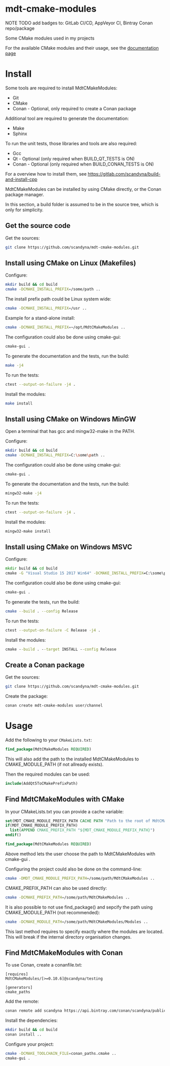 # mdt-cmake-modules

NOTE TODO add badges to: GitLab CI/CD, AppVeyor CI, Bintray Conan repo/package

Some CMake modules used in my projects

For the available CMake modules and their usage,
see the [documentation page](https://scandyna.gitlab.io/mdt-cmake-modules)

# Install

Some tools are required to install MdtCMakeModules:
 - Git
 - CMake
 - Conan - Optional, only required to create a Conan package

Additional tool are required to generate the documentation:
 - Make
 - Sphinx

To run the unit tests, those libraries and tools are also required:
 - Gcc
 - Qt - Optional (only required when BUILD_QT_TESTS is ON)
 - Conan - Optional (only required when BUILD_CONAN_TESTS is ON)

For a overview how to install them, see https://gitlab.com/scandyna/build-and-install-cpp

MdtCMakeModules can be installed by using CMake directly,
or the Conan package manager.

In this section, a build folder is assumed to be in the source tree,
which is only for simplicity.

## Get the source code

Get the sources:
```bash
git clone https://github.com/scandyna/mdt-cmake-modules.git
```

## Install using CMake on Linux (Makefiles)

Configure:
```bash
mkdir build && cd build
cmake -DCMAKE_INSTALL_PREFIX=/some/path ..
```

The install prefix path could be Linux system wide:
```bash
cmake -DCMAKE_INSTALL_PREFIX=/usr ..
```

Example for a stand-alone install:
```bash
cmake -DCMAKE_INSTALL_PREFIX=~/opt/MdtCMakeModules ..
```

The configuration could also be done using cmake-gui:
```bash
cmake-gui .
```

To generate the documentation and the tests, run the build:
```bash
make -j4
```

To run the tests:
```bash
ctest --output-on-failure -j4 .
```

Install the modules:
```bash
make install
```

## Install using CMake on Windows MinGW

Open a terminal that has gcc and mingw32-make in the PATH.

Configure:
```bash
mkdir build && cd build
cmake -DCMAKE_INSTALL_PREFIX=C:\some\path ..
```

The configuration could also be done using cmake-gui:
```bash
cmake-gui .
```

To generate the documentation and the tests, run the build:
```bash
mingw32-make -j4
```

To run the tests:
```bash
ctest --output-on-failure -j4 .
```

Install the modules:
```bash
mingw32-make install
```

## Install using CMake on Windows MSVC

Configure:
```cmd
mkdir build && cd build
cmake -G "Visual Studio 15 2017 Win64" -DCMAKE_INSTALL_PREFIX=C:\some\path ..
```

The configuration could also be done using cmake-gui:
```bash
cmake-gui .
```

To generate the tests, run the build:
```bash
cmake --build . --config Release
```

To run the tests:
```bash
ctest --output-on-failure -C Release -j4 .
```

Install the modules:
```cmd
cmake --build . --target INSTALL --config Release
```

## Create a Conan package

Get the sources:
```bash
git clone https://github.com/scandyna/mdt-cmake-modules.git
```

Create the package:
```bash
conan create mdt-cmake-modules user/channel
```

# Usage

Add the following to your ``CMakeLists.txt``:
```cmake
find_package(MdtCMakeModules REQUIRED)
```

This will also add the path to the installed MdtCMakeModules
to CMAKE_MODULE_PATH (if not allready exists).

Then the required modules can be used:
```cmake
include(AddQt5ToCMakePrefixPath)
```

## Find MdtCMakeModules with CMake

In your CMakeLists.txt you can provide a cache variable:
```cmake
set(MDT_CMAKE_MODULE_PREFIX_PATH CACHE PATH "Path to the root of MdtCMakeModules. (For example: /opt/MdtCMakeModules).")
if(MDT_CMAKE_MODULE_PREFIX_PATH)
  list(APPEND CMAKE_PREFIX_PATH "${MDT_CMAKE_MODULE_PREFIX_PATH}")
endif()

find_package(MdtCMakeModules REQUIRED)
```

Above method lets the user choose the path to MdtCMakeModules with cmake-gui .

Configuring the project could also be done on the command-line:
```bash
cmake -DMDT_CMAKE_MODULE_PREFIX_PATH=/some/path/MdtCMakeModules ..
```

CMAKE_PREFIX_PATH can also be used directly:
```bash
cmake -DCMAKE_PREFIX_PATH=/some/path/MdtCMakeModules ..
```

It is also possible to not use find_package() and sepcify the path using CMAKE_MODULE_PATH (not recommended):
```bash
cmake -DCMAKE_MODULE_PATH=/some/path/MdtCMakeModules/Modules ..
```

This last method requires to specify exactly where the modules are located.
This will break if the internal directory organisation changes.


## Find MdtCMakeModules with Conan

To use Conan, create a conanfile.txt:
```conan
[requires]
MdtCMakeModules/[>=0.10.6]@scandyna/testing

[generators]
cmake_paths
```

Add the remote:
```bash
conan remote add scandyna https://api.bintray.com/conan/scandyna/public-conan
```

Install the dependencies:
```bash
mkdir build && cd build
conan install ..
```

Configure your project:
```bash
cmake -DCMAKE_TOOLCHAIN_FILE=conan_paths.cmake ..
cmake-gui .
```
